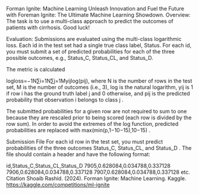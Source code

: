 Forman Ignite: Machine Learning
Unleash Innovation and Fuel the Future with Foreman Ignite: The Ultimate Machine Learning Showdown.
Overview: 
The task is to use a multi-class approach to predict the outcomes of patients with cirrhosis. Good luck!

Evaluation:
Submissions are evaluated using the multi-class logarithmic loss. Each id in the test set had a single true class label, Status. For each id, you must submit a set of predicted probabilities for each of the three possible outcomes, e.g., Status_C, Status_CL, and Status_D.

The metric is calculated

logloss=−1N∑i=1N∑j=1Myijlog(pij),
where N
 is the number of rows in the test set, M
 is the number of outcomes (i.e., 3),  log
 is the natural logarithm, yij
 is 1 if row i
 has the ground truth label j
 and 0 otherwise, and pij
 is the predicted probability that observation i
 belongs to class j
.

The submitted probabilities for a given row are not required to sum to one because they are rescaled prior to being scored (each row is divided by the row sum). In order to avoid the extremes of the log function, predicted probabilities are replaced with max(min(p,1−10−15),10−15)
.

Submission File
For each id row in the test set, you must predict probabilities of the three outcomes Status_C, Status_CL, and Status_D . The file should contain a header and have the following format:

id,Status_C,Status_CL,Status_D
7905,0.628084,0.034788,0.337128
7906,0.628084,0.034788,0.337128
7907,0.628084,0.034788,0.337128
etc.
Citation
Shoaib Rashid. (2024). Forman Ignite: Machine Learning. Kaggle. https://kaggle.com/competitions/ml-ignite
